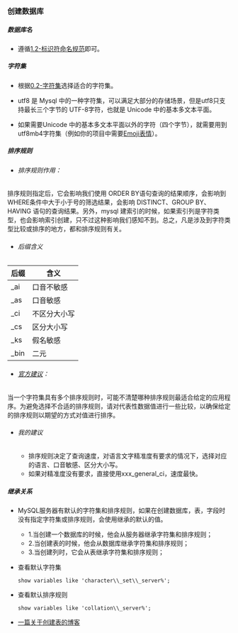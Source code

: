 ### 创建数据库

##### 数据库名
- 遵循[1.2-标识符命名规范](Lession1/1.2-标识符命名规范.md)即可。

##### 字符集
- 根据[0.2-字符集](Lession0/0.2-字符集.md)选择适合的字符集。

- utf8 是 Mysql 中的一种字符集，可以满足大部分的存储场景，但是utf8只支持最长三个字节的 UTF-8字符，也就是 Unicode 中的基本多文本平面。

- 如果需要Unicode 中的基本多文本平面以外的字符（四个字节），就需要用到utf8mb4字符集（例如你的项目中需要[Emoji表情](https://en.wikipedia.org/wiki/Emoji)）。

##### 排序规则
- ###### 排序规则作用：
排序规则指定后，它会影响我们使用 ORDER BY语句查询的结果顺序，会影响到 WHERE条件中大于小于号的筛选结果，会影响 DISTINCT、GROUP BY、HAVING 语句的查询结果。另外，mysql 建索引的时候，如果索引列是字符类型，也会影响索引创建，只不过这种影响我们感知不到。总之，凡是涉及到字符类型比较或排序的地方，都和排序规则有关。


- ###### 后缀含义
| 后缀 | 含义 |
|------|------|
| _ai	| 口音不敏感|
| _as	| 口音敏感|
| _ci	| 不区分大小写|
| _cs	| 区分大小写|
| _ks	| 假名敏感|
| _bin|二元|


- ###### [官方建议](https://dev.mysql.com/doc/refman/8.0/en/charset-mysql.html)：
当一个字符集具有多个排序规则时，可能不清楚哪种排序规则最适合给定的应用程序。为避免选择不合适的排序规则，请对代表性数据值进行一些比较，以确保给定的排序规则以期望的方式对值进行排序。
- ###### 我的建议
  - 排序规则决定了查询速度，对语言文字精准度有要求的情况下，选择对应的语言、口音敏感、区分大小写。
  - 如果对精准度没有要求，直接使用xxx_general_ci，速度最快。


##### 继承关系
- MySQL服务器有默认的字符集和排序规则，如果在创建数据库，表，字段时没有指定字符集或排序规则，会使用继承的默认的值。
  - 1.当创建一个数据库的时候，他会从服务器继承字符集和排序规则；
  - 2.当创建表的时候，他会从数据库继承字符集和排序规则；
  - 3.当创建列时，它会从表继承字符集和排序规则；
- 查看默认字符集
    ```
    show variables like 'character\\_set\\_server%';
    ```
- 查看默认排序规则
    ```
    show variables like 'collation\\_server%';
    ```

- [一篇关于创建表的博客](https://www.cnblogs.com/kerrycode/p/11170266.html)
